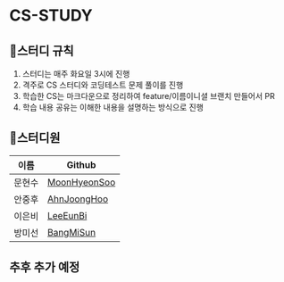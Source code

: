 # CS-STUDY

## 🍔스터디 규칙
1. 스터디는 매주 화요일 3시에 진행
2. 격주로 CS 스터디와 코딩테스트 문제 풀이를 진행
3. 학습한 CS는 마크다운으로 정리하여 feature/이름이니셜 브랜치 만들어서 PR
4. 학습 내용 공유는 이해한 내용을 설명하는 방식으로 진행

## 🧑스터디원
| 이름 | Github |
| ------ | ------------------------------|
| 문현수 | [MoonHyeonSoo](https://github.com/96uoow) |
| 안중후 | [AhnJoongHoo](https://github.com/hookor) |
| 이은비 | [LeeEunBi](https://github.com/EungBug) |
| 방미선 | [BangMiSun](https://github.com/0299bang) |

## 추후 추가 예정
